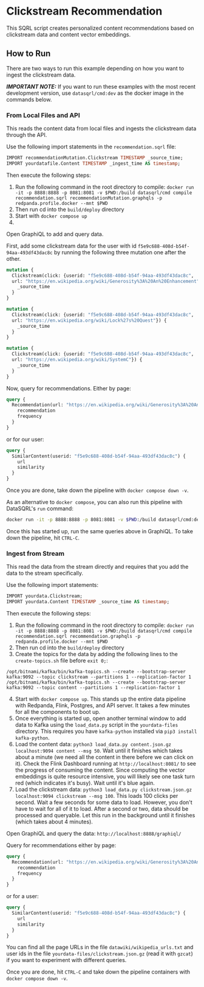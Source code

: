 # Clickstream Recommendation

This SQRL script creates personalized content recommendations based on clickstream data and content vector embeddings.

## How to Run

There are two ways to run this example depending on how you want to ingest the clickstream data.

***IMPORTANT NOTE:*** If you want to run these examples with the most recent development version, use `datasqrl/cmd:dev` as the docker image in the commands below.

### From Local Files and API

This reads the content data from local files and ingests the clickstream data through the API.

Use the following import statements in the `recommendation.sqrl` file:
```sql
IMPORT recommendationMutation.Clickstream TIMESTAMP _source_time;
IMPORT yourdatafile.Content TIMESTAMP _ingest_time AS timestamp;
```

Then execute the following steps:
1. Run the following command in the root directory to compile: `docker run -it -p 8888:8888 -p 8081:8081 -v $PWD:/build datasqrl/cmd compile recommendation.sqrl recommendationMutation.graphqls -p redpanda.profile.docker --mnt $PWD`
2. Then run cd into the `build/deploy` directory
3. Start with `docker compose up`
4. 

Open GraphiQL to add and query data.

First, add some clickstream data for the user with id `f5e9c688-408d-b54f-94aa-493df43dac8c` by running the following three mutation one after the other.
```graphql
mutation {
  Clickstream(click: {userid: "f5e9c688-408d-b54f-94aa-493df43dac8c",
  url: "https://en.wikipedia.org/wiki/Generosity%3A%20An%20Enhancement"}) {
    _source_time
  }
}
```

```graphql
mutation {
  Clickstream(click: {userid: "f5e9c688-408d-b54f-94aa-493df43dac8c",
  url: "https://en.wikipedia.org/wiki/Lock%27s%20Quest"}) {
    _source_time
  }
}
```

```graphql
mutation {
  Clickstream(click: {userid: "f5e9c688-408d-b54f-94aa-493df43dac8c",
  url: "https://en.wikipedia.org/wiki/SystemC"}) {
    _source_time
  }
}
```

Now, query for recommendations. Either by page:
```graphql
query {
  Recommendation(url: "https://en.wikipedia.org/wiki/Generosity%3A%20An%20Enhancement") {
    recommendation
    frequency
  }
}
```
or for our user:
```graphql
query {
  SimilarContent(userid: "f5e9c688-408d-b54f-94aa-493df43dac8c") {
    url
    similarity
  }
}
```

Once you are done, take down the pipeline with `docker compose down -v`.

As an alternative to `docker compose`, you can also run this pipeline with DataSQRL's `run` command:

```bash
docker run -it -p 8888:8888 -p 8081:8081 -v $PWD:/build datasqrl/cmd:dev run recommendation.sqrl recommendationMutation.graphqls
```

Once this has started up, run the same queries above in GraphiQL. To take down the pipeline, hit `CTRL-C`.

### Ingest from Stream

This read the data from the stream directly and requires that you add the data to the stream specifically.

Use the following import statements:
```sql
IMPORT yourdata.Clickstream;
IMPORT yourdata.Content TIMESTAMP _source_time AS timestamp;
```

Then execute the following steps:
1. Run the following command in the root directory to compile: `docker run -it -p 8888:8888 -p 8081:8081 -v $PWD:/build datasqrl/cmd compile recommendation.sqrl recommendation.graphqls -p redpanda.profile.docker --mnt $PWD`
2. Then run cd into the `build/deploy` directory
3. Create the topics for the data by adding the following lines to the `create-topics.sh` file before `exit 0;`:
```
/opt/bitnami/kafka/bin/kafka-topics.sh --create --bootstrap-server kafka:9092 --topic clickstream --partitions 1 --replication-factor 1
/opt/bitnami/kafka/bin/kafka-topics.sh --create --bootstrap-server kafka:9092 --topic content --partitions 1 --replication-factor 1
```
4. Start with `docker compose up`. This stands up the entire data pipeline with Redpanda, Flink, Postgres, and API server. It takes a few minutes for all the components to boot up.
5. Once everything is started up, open another terminal window to add data to Kafka using the `load_data.py` script in the `yourdata-files` directory. This requires you have `kafka-python` installed via `pip3 install kafka-python`.
7. Load the content data: `python3 load_data.py content.json.gz localhost:9094 content --msg 50`. Wait until it finishes which takes about a minute (we need all the content in there before we can click on it). Check the Flink Dashboard running at `http://localhost:8081/` to see the progress of consuming the content. Since computing the vector embeddings is quite resource intensive, you will likely see one task turn red (which indicates it's busy). Wait until it's blue again. 
8. Load the clickstream data:   `python3 load_data.py clickstream.json.gz localhost:9094 clickstream --msg 100`. This loads 100 clicks per second. Wait a few seconds for some data to load. However, you don't have to wait for all of it to load. After a second or two, data should be processed and queryable. Let this run in the background until it finishes (which takes about 4 minutes).

Open GraphiQL and query the data:
`http://localhost:8888/graphiql/`

Query for recommendations either by page:
```graphql
query {
  Recommendation(url: "https://en.wikipedia.org/wiki/Generosity%3A%20An%20Enhancement") {
    recommendation
    frequency
  }
}
```
or for a user:
```graphql
query {
  SimilarContent(userid: "f5e9c688-408d-b54f-94aa-493df43dac8c") {
    url
    similarity
  }
}
```

You can find all the page URLs in the file `datawiki/wikipedia_urls.txt` and user ids in the file `yourdata-files/clickstream.json.gz` (read it with `gzcat`) if you want to experiment with different queries.

Once you are done, hit `CTRL-C` and take down the pipeline containers with `docker compose down -v`.